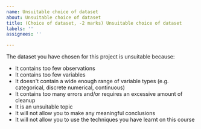 ```yaml
---
name: Unsuitable choice of dataset
about: Unsuitable choice of dataset
title: (Choice of dataset, -2 marks) Unsuitable choice of dataset
labels: ''
assignees: ''

---
```


The dataset you have chosen for this project is unsuitable because:
- It contains too few observations
- It contains too few variables
- It doesn't contain a wide enough range of variable types (e.g. categorical, discrete numerical, continuous)
- It contains too many errors and/or requires an excessive amount of cleanup
- It is an unsuitable topic
- It will not allow you to make any meaningful conclusions
- It will not allow you to use the techniques you have learnt on this course
